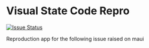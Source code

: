 # Visual State Code Repro

[![Issue Status](https://img.shields.io/github/issues/detail/state/dotnet/maui/26620)](https://github.com/dotnet/maui/issues/26620)

Reproduction app for the following issue raised on maui
